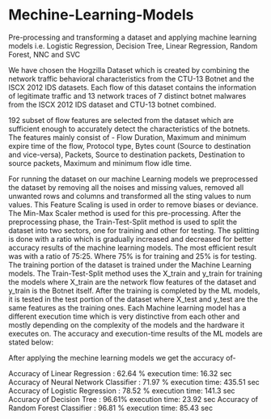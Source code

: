 # Mechine-Learning-Models
Pre-processing and transforming a dataset and applying machine learning models i.e. Logistic Regression,  Decision Tree, Linear Regression, Random Forest, NNC and SVC


We have chosen the Hogzilla Dataset which is created by combining the network traffic behavioral characteristics from the CTU-13 Botnet and the ISCX 2012 IDS datasets. Each flow of this dataset contains the information of legitimate traffic and 13 network traces of 7 distinct botnet malwares from the ISCX 2012 IDS dataset and CTU-13 botnet combined. 

192 subset of flow features are selected from the dataset which are sufficient enough to accurately detect the characteristics of the botnets. 
The features mainly consist of - 
Flow Duration,
Maximum and minimum expire time of the flow,
Protocol type,
Bytes count (Source to destination and vice-versa),
Packets,
Source to destination packets,
Destination to source packets,
Maximum and minimum flow idle time. 

For running the dataset on our machine Learning models we preprocessed the dataset by removing all the noises and missing values, removed all unwanted rows and columns and transformed all the sting values to num values. This Feature Scaling is used in order to remove biases or deviance. The Min-Max Scaler method is used for this pre-processing. After the preprocessing phase, the Train-Test-Split method is used to split the dataset into two sectors, one for training and other for testing. The splitting is done with a ratio which is gradually increased and decreased for better accuracy results of the machine learning models. The most efficient result was with a ratio of 75:25. Where 75% is for training and 25% is for testing. The training portion of the dataset is trained under the Machine Learning models. The  Train-Test-Split method uses the X_train and y_train for training the models where X_train are the network flow features of the dataset and y_train is the Botnet itself. After the training is completed by the ML models, it is tested in the test portion of the dataset where X_test and y_test are the same features as the training ones. Each Machine learning model has a different execution time which is very distinctive from each other and mostly depending on the complexity of the models and the hardware it executes on. The accuracy and execution-time results of the ML models are stated below:

After applying the mechine learning models we get the accuracy of-

Accuracy of Linear Regression             :    62.64 %    execution time:     16.32 sec
Accuracy of Neural Network Classifier  :   71.97 %     execution time:     435.51 sec
Accuracy of Logistic Regression           :   78.52 %     execution time:      141.3 sec
Accuracy of Decision Tree                    :    96.61%      execution time:     23.92 sec
Accuracy of Random Forest Classifier  :   96.81 %     execution time:  85.43 sec

